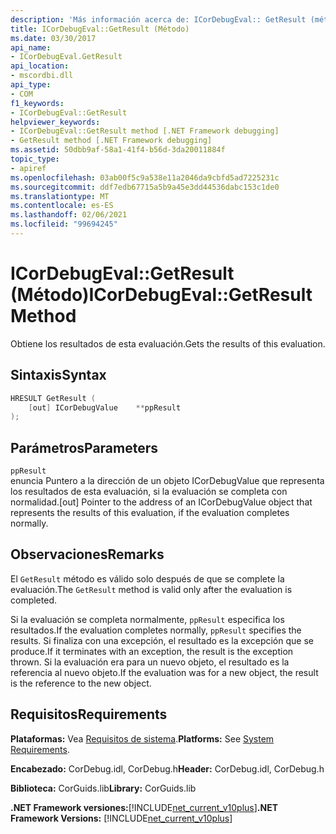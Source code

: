 ```yaml
---
description: 'Más información acerca de: ICorDebugEval:: GetResult (método)'
title: ICorDebugEval::GetResult (Método)
ms.date: 03/30/2017
api_name:
- ICorDebugEval.GetResult
api_location:
- mscordbi.dll
api_type:
- COM
f1_keywords:
- ICorDebugEval::GetResult
helpviewer_keywords:
- ICorDebugEval::GetResult method [.NET Framework debugging]
- GetResult method [.NET Framework debugging]
ms.assetid: 50dbb9af-58a1-41f4-b56d-3da20011884f
topic_type:
- apiref
ms.openlocfilehash: 03ab00f5c9a538e11a2046da9cbfd5ad7225231c
ms.sourcegitcommit: ddf7edb67715a5b9a45e3dd44536dabc153c1de0
ms.translationtype: MT
ms.contentlocale: es-ES
ms.lasthandoff: 02/06/2021
ms.locfileid: "99694245"
---
```

# <a name="icordebugevalgetresult-method"></a><span data-ttu-id="8a2a3-103">ICorDebugEval::GetResult (Método)</span><span class="sxs-lookup"><span data-stu-id="8a2a3-103">ICorDebugEval::GetResult Method</span></span>

<span data-ttu-id="8a2a3-104">Obtiene los resultados de esta evaluación.</span><span class="sxs-lookup"><span data-stu-id="8a2a3-104">Gets the results of this evaluation.</span></span>  
  
## <a name="syntax"></a><span data-ttu-id="8a2a3-105">Sintaxis</span><span class="sxs-lookup"><span data-stu-id="8a2a3-105">Syntax</span></span>  
  
```cpp  
HRESULT GetResult (  
    [out] ICorDebugValue    **ppResult  
);  
```  
  
## <a name="parameters"></a><span data-ttu-id="8a2a3-106">Parámetros</span><span class="sxs-lookup"><span data-stu-id="8a2a3-106">Parameters</span></span>  

 `ppResult`  
 <span data-ttu-id="8a2a3-107">enuncia Puntero a la dirección de un objeto ICorDebugValue que representa los resultados de esta evaluación, si la evaluación se completa con normalidad.</span><span class="sxs-lookup"><span data-stu-id="8a2a3-107">[out] Pointer to the address of an ICorDebugValue object that represents the results of this evaluation, if the evaluation completes normally.</span></span>  
  
## <a name="remarks"></a><span data-ttu-id="8a2a3-108">Observaciones</span><span class="sxs-lookup"><span data-stu-id="8a2a3-108">Remarks</span></span>  

 <span data-ttu-id="8a2a3-109">El `GetResult` método es válido solo después de que se complete la evaluación.</span><span class="sxs-lookup"><span data-stu-id="8a2a3-109">The `GetResult` method is valid only after the evaluation is completed.</span></span>  
  
 <span data-ttu-id="8a2a3-110">Si la evaluación se completa normalmente, `ppResult` especifica los resultados.</span><span class="sxs-lookup"><span data-stu-id="8a2a3-110">If the evaluation completes normally, `ppResult` specifies the results.</span></span> <span data-ttu-id="8a2a3-111">Si finaliza con una excepción, el resultado es la excepción que se produce.</span><span class="sxs-lookup"><span data-stu-id="8a2a3-111">If it terminates with an exception, the result is the exception thrown.</span></span> <span data-ttu-id="8a2a3-112">Si la evaluación era para un nuevo objeto, el resultado es la referencia al nuevo objeto.</span><span class="sxs-lookup"><span data-stu-id="8a2a3-112">If the evaluation was for a new object, the result is the reference to the new object.</span></span>  
  
## <a name="requirements"></a><span data-ttu-id="8a2a3-113">Requisitos</span><span class="sxs-lookup"><span data-stu-id="8a2a3-113">Requirements</span></span>  

 <span data-ttu-id="8a2a3-114">**Plataformas:** Vea [Requisitos de sistema](../../get-started/system-requirements.md).</span><span class="sxs-lookup"><span data-stu-id="8a2a3-114">**Platforms:** See [System Requirements](../../get-started/system-requirements.md).</span></span>  
  
 <span data-ttu-id="8a2a3-115">**Encabezado:** CorDebug.idl, CorDebug.h</span><span class="sxs-lookup"><span data-stu-id="8a2a3-115">**Header:** CorDebug.idl, CorDebug.h</span></span>  
  
 <span data-ttu-id="8a2a3-116">**Biblioteca:** CorGuids.lib</span><span class="sxs-lookup"><span data-stu-id="8a2a3-116">**Library:** CorGuids.lib</span></span>  
  
 <span data-ttu-id="8a2a3-117">**.NET Framework versiones:**[!INCLUDE[net_current_v10plus](../../../../includes/net-current-v10plus-md.md)]</span><span class="sxs-lookup"><span data-stu-id="8a2a3-117">**.NET Framework Versions:** [!INCLUDE[net_current_v10plus](../../../../includes/net-current-v10plus-md.md)]</span></span>
